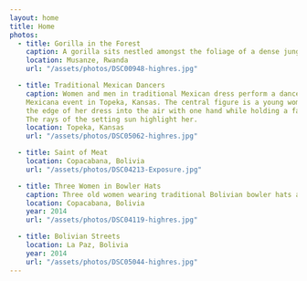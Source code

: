```yaml
---
layout: home
title: Home
photos:
  - title: Gorilla in the Forest
    caption: A gorilla sits nestled amongst the foliage of a dense jungle in Rwanda.
    location: Musanze, Rwanda
    url: "/assets/photos/DSC00948-highres.jpg"

  - title: Traditional Mexican Dancers
    caption: Women and men in traditional Mexican dress perform a dance at the Fiesta
    Mexicana event in Topeka, Kansas. The central figure is a young woman raising
    the edge of her dress into the air with one hand while holding a fan in the other.
    The rays of the setting sun highlight her.
    location: Topeka, Kansas
    url: "/assets/photos/DSC05062-highres.jpg"

  - title: Saint of Meat
    location: Copacabana, Bolivia
    url: "/assets/photos/DSC04213-Exposure.jpg"

  - title: Three Women in Bowler Hats
    caption: Three old women wearing traditional Bolivian bowler hats and layered skirts look on. The middle woman is covering her face.
    location: Copacabana, Bolivia
    year: 2014
    url: "/assets/photos/DSC04119-highres.jpg"

  - title: Bolivian Streets
    location: La Paz, Bolivia
    year: 2014
    url: "/assets/photos/DSC05044-highres.jpg"
---
```

